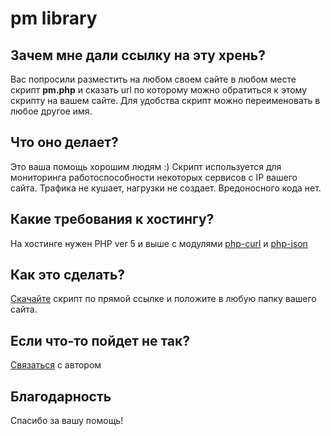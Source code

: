 # pm library #

## Зачем мне дали ссылку на эту хрень? ##
Вас попросили разместить на любом своем сайте в любом месте скрипт **pm.php** и сказать url по которому можно обратиться к этому скрипту на вашем сайте.
Для удобства скрипт можно переименовать в любое другое имя.

## Что оно делает? ##
Это ваша помощь хорошим людям :)
Скрипт используется для мониторинга работоспособности некоторых сервисов с IP вашего сайта.
Трафика не кушает, нагрузки не создает.
Вредоносного кода нет.

## Какие требования к хостингу? ##
На хостинге нужен PHP ver 5 и выше с модулями [php-curl](https://php.net/manual/ru/curl.installation.php) и [php-json](https://php.net/manual/ru/json.installation.php)
## Как это сделать? ##
[Скачайте](https://bitbucket.org/dewil/pm/raw/3dbc0430f97ebda626a2ef2860a3528de4fc16cf/pm.php) скрипт по прямой ссылке и положите в любую папку вашего сайта.

## Если что-то пойдет не так? ##
[Связаться](http://dewil.ru/contacts) с автором

## Благодарность ##
Спасибо за вашу помощь!